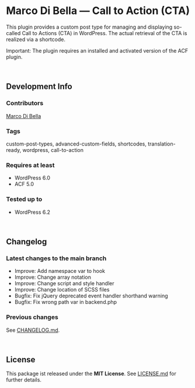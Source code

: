 # Marco Di Bella &mdash; Call to Action (CTA)
This plugin provides a custom post type for managing and displaying so-called Call to Actions (CTA) in WordPress.
The actual retrieval of the CTA is realized via a shortcode.

Important: The plugin requires an installed and activated version of the ACF plugin.

<br>

## Development Info

### Contributors
[Marco Di Bella ](https://github.com/mdibella-dev)

### Tags
custom-post-types, advanced-custom-fields, shortcodes, translation-ready, wordpress, call-to-action

### Requires at least

* WordPress 6.0
* ACF 5.0

### Tested up to

* WordPress 6.2

<br>

## Changelog

### Latest changes to the main branch

* Improve: Add namespace var to hook
* Improve: Change array notation
* Improve: Change script and style handler
* Improve: Change location of SCSS files
* Bugfix: Fix jQuery deprecated event handler shorthand warning
* Bugfix: Fix wrong path var in backend.php


### Previous changes

See [CHANGELOG.md](https://github.com/mdibella-dev/mdb-call-to-action/blob/main/CHANGELOG.md).

<br>

## License

This package ist released under the **MIT License**. See [LICENSE.md](https://github.com/mdibella-dev/mdb-call-to-action/blob/main/LICENSE.md) for further details.
